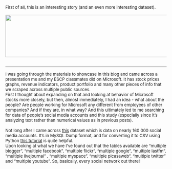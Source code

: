 
<p><font size="2">First of all, this is an interesting story (and an even more interesting dataset)<font>.
&nbsp; &nbsp; &nbsp; &nbsp; &nbsp; &nbsp; &nbsp; &nbsp; &nbsp; &nbsp; &nbsp; &nbsp; &nbsp; &nbsp; &nbsp; &nbsp; &nbsp; &nbsp; &nbsp;<img src="https://lh6.googleusercontent.com/c5rXEmpnUUzvwhHicFHhVteAjGcDu-qhCpyapZ8oQOybb5kaD4PRF5xI_6_MbhAszAPTw99DE15C3qMDGGH7MJW1mzmyTjkBOU-qcSDzjXev3ln0fuvgDWatX3w8FJfXTDRiAdFa" style="height:132px; width:624px" /> &nbsp;&nbsp;&nbsp;&nbsp;&nbsp;&nbsp;&nbsp;&nbsp;&nbsp;&nbsp;&nbsp;&nbsp;&nbsp;&nbsp;&nbsp;<br />

---
  
<font size="2">I was going through the materials to showcase in this blog and came across a presentation me and my ESCP classmates did on Microsoft. It has stock prices graphs, revenue indicators, product portfolio and many other pieces of info that we scraped across multiple public sources.<br />
First I thought about expanding on that and looking at behavior of Microsoft stocks more closely, but then, almost immediately, I had an idea - what about the people? Are people working for Microsoft any different from employees of other companies? And if they are, in what way? And this ultimately led to me searching for data of people&rsquo;s social media accounts and this study (especially since it&rsquo;s analyzing text rather than numerical values as in previous posts).<br />
<br />
Not long after I came across <a href="https://aminer.org/data-sna#Linkedin">this</a> dataset which is data on nearly 160 000 social media accounts. It&rsquo;s in MySQL Dump format, and for converting it to CSV using Python <a href="https://github.com/jamesmishra/mysqldump-to-csv">this&nbsp;tutorial</a> is quite helpful.<br />
Upon looking at what we have I&rsquo;ve found out that the tables available are &ldquo;multiple blogger&rdquo;, &ldquo;multiple facebook&rdquo;, &ldquo;multiple flickr&rdquo;, &ldquo;multiple google&rdquo;, &ldquo;multiple lastfm&rdquo;, &ldquo;multiple livejournal&rdquo; , &ldquo;multiple myspace&rdquo;, &ldquo;multiple picasaweb&rdquo;, &ldquo;multiple twitter&rdquo; and &ldquo;multiple youtube&rdquo;. So, basically, every social network out there!<font></p>
